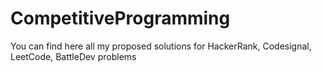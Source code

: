 # CompetitiveProgramming

You can find here all my proposed solutions for HackerRank, Codesignal, LeetCode, BattleDev problems